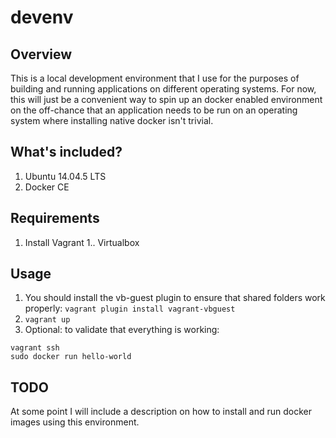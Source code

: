 # devenv
## Overview
This is a local development environment that I use for the purposes of building and running applications on different operating systems. For now, this will just be a convenient way to spin up an docker enabled environment on the off-chance that an application needs to be run on an operating system where installing native docker isn't trivial.

## What's included?
1. Ubuntu 14.04.5 LTS
1. Docker CE

## Requirements
1. Install Vagrant
1.. Virtualbox

## Usage
1. You should install the vb-guest plugin to ensure that shared folders work properly:
`vagrant plugin install vagrant-vbguest`
1. `vagrant up`
1. Optional: to validate that everything is working:
```
vagrant ssh
sudo docker run hello-world
```

## TODO
At some point I will include a description on how to install and run docker images using this environment.
